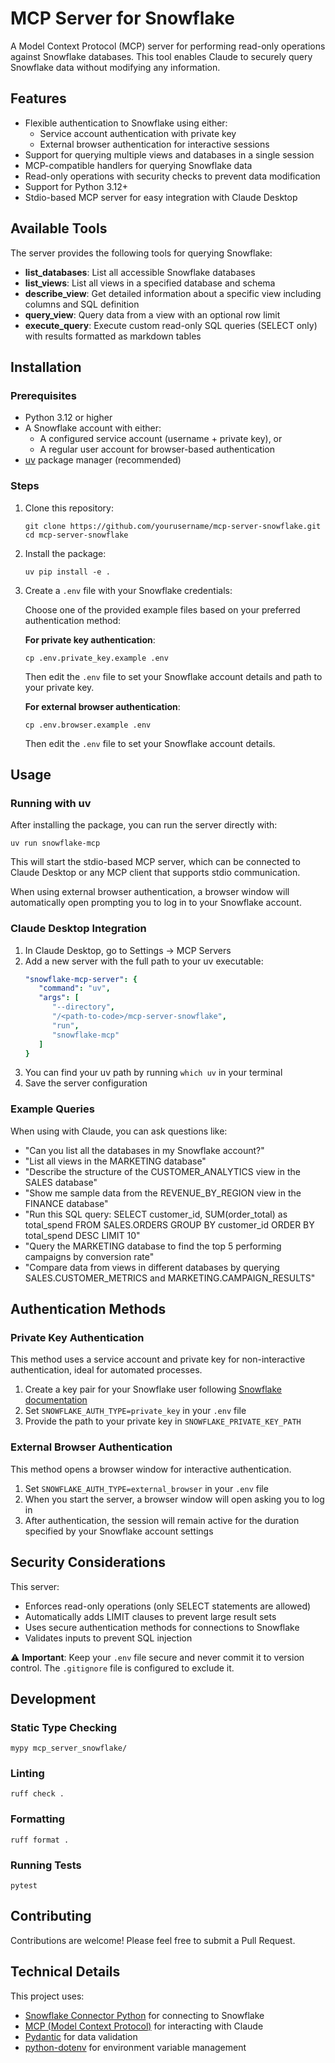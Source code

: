 # MCP Server for Snowflake

A Model Context Protocol (MCP) server for performing read-only operations against Snowflake databases. This tool enables Claude to securely query Snowflake data without modifying any information.

## Features

- Flexible authentication to Snowflake using either:
  - Service account authentication with private key
  - External browser authentication for interactive sessions
- Support for querying multiple views and databases in a single session
- MCP-compatible handlers for querying Snowflake data
- Read-only operations with security checks to prevent data modification
- Support for Python 3.12+
- Stdio-based MCP server for easy integration with Claude Desktop

## Available Tools

The server provides the following tools for querying Snowflake:

- **list_databases**: List all accessible Snowflake databases
- **list_views**: List all views in a specified database and schema
- **describe_view**: Get detailed information about a specific view including columns and SQL definition
- **query_view**: Query data from a view with an optional row limit
- **execute_query**: Execute custom read-only SQL queries (SELECT only) with results formatted as markdown tables

## Installation

### Prerequisites

- Python 3.12 or higher
- A Snowflake account with either:
  - A configured service account (username + private key), or
  - A regular user account for browser-based authentication
- [uv](https://github.com/astral-sh/uv) package manager (recommended)

### Steps

1. Clone this repository:
   ```
   git clone https://github.com/yourusername/mcp-server-snowflake.git
   cd mcp-server-snowflake
   ```

2. Install the package:
   ```
   uv pip install -e .
   ```

3. Create a `.env` file with your Snowflake credentials:

   Choose one of the provided example files based on your preferred authentication method:

   **For private key authentication**:
   ```
   cp .env.private_key.example .env
   ```
   Then edit the `.env` file to set your Snowflake account details and path to your private key.

   **For external browser authentication**:
   ```
   cp .env.browser.example .env
   ```
   Then edit the `.env` file to set your Snowflake account details.

## Usage

### Running with uv

After installing the package, you can run the server directly with:

```
uv run snowflake-mcp
```

This will start the stdio-based MCP server, which can be connected to Claude Desktop or any MCP client that supports stdio communication.

When using external browser authentication, a browser window will automatically open prompting you to log in to your Snowflake account.

### Claude Desktop Integration

1. In Claude Desktop, go to Settings → MCP Servers
2. Add a new server with the full path to your uv executable:
   ```yaml
   "snowflake-mcp-server": {
      "command": "uv",
      "args": [
         "--directory",
         "/<path-to-code>/mcp-server-snowflake",
         "run",
         "snowflake-mcp"
      ]
   }
   ```
3. You can find your uv path by running `which uv` in your terminal
4. Save the server configuration

### Example Queries

When using with Claude, you can ask questions like:

- "Can you list all the databases in my Snowflake account?"
- "List all views in the MARKETING database"
- "Describe the structure of the CUSTOMER_ANALYTICS view in the SALES database"
- "Show me sample data from the REVENUE_BY_REGION view in the FINANCE database"
- "Run this SQL query: SELECT customer_id, SUM(order_total) as total_spend FROM SALES.ORDERS GROUP BY customer_id ORDER BY total_spend DESC LIMIT 10"
- "Query the MARKETING database to find the top 5 performing campaigns by conversion rate"
- "Compare data from views in different databases by querying SALES.CUSTOMER_METRICS and MARKETING.CAMPAIGN_RESULTS"

## Authentication Methods

### Private Key Authentication

This method uses a service account and private key for non-interactive authentication, ideal for automated processes.

1. Create a key pair for your Snowflake user following [Snowflake documentation](https://docs.snowflake.com/en/user-guide/key-pair-auth)
2. Set `SNOWFLAKE_AUTH_TYPE=private_key` in your `.env` file
3. Provide the path to your private key in `SNOWFLAKE_PRIVATE_KEY_PATH`

### External Browser Authentication

This method opens a browser window for interactive authentication.

1. Set `SNOWFLAKE_AUTH_TYPE=external_browser` in your `.env` file
2. When you start the server, a browser window will open asking you to log in
3. After authentication, the session will remain active for the duration specified by your Snowflake account settings

## Security Considerations

This server:
- Enforces read-only operations (only SELECT statements are allowed)
- Automatically adds LIMIT clauses to prevent large result sets
- Uses secure authentication methods for connections to Snowflake
- Validates inputs to prevent SQL injection

⚠️ **Important**: Keep your `.env` file secure and never commit it to version control. The `.gitignore` file is configured to exclude it.

## Development

### Static Type Checking

```
mypy mcp_server_snowflake/
```

### Linting

```
ruff check .
```

### Formatting

```
ruff format .
```

### Running Tests

```
pytest
```

## Contributing

Contributions are welcome! Please feel free to submit a Pull Request.

## Technical Details

This project uses:
- [Snowflake Connector Python](https://docs.snowflake.com/en/developer-guide/python-connector/python-connector) for connecting to Snowflake
- [MCP (Model Context Protocol)](https://github.com/anthropics/anthropic-cookbook/tree/main/mcp) for interacting with Claude
- [Pydantic](https://docs.pydantic.dev/) for data validation
- [python-dotenv](https://github.com/theskumar/python-dotenv) for environment variable management
